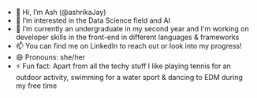 - 👋 Hi, I’m Ash (@ashrikaJay)
- 👀 I’m interested in the Data Science field and AI
- 🌱 I’m currently an undergraduate in my second year and I'm working on developer skills in the front-end in different languages & frameworks
- 📫 You can find me on LinkedIn to reach out or look into my progress!
- 😄 Pronouns: she/her
- ⚡ Fun fact: Apart from all the techy stuff I like playing tennis for an outdoor activity, swimming for a water sport & dancing to EDM during my free time
<!---
ashrikaJay/ashrikaJay is a ✨ special ✨ repository because its `README.md` (this file) appears on your GitHub profile.
You can click the Preview link to take a look at your changes.
--->

